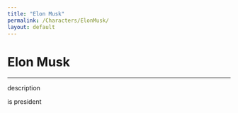 ```yaml
---
title: "Elon Musk"
permalink: /Characters/ElonMusk/
layout: default
---
```

# Elon Musk
---
description

is president